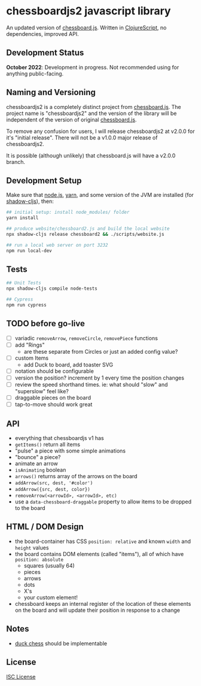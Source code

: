 # chessboardjs2 javascript library

An updated version of [chessboard.js]. Written in [ClojureScript], no dependencies, improved API.

## Development Status

**October 2022**: Development in progress. Not recommended using for anything public-facing.

## Naming and Versioning

chessboardjs2 is a completely distinct project from [chessboard.js]. The project
name is "chessboardjs2" and the version of the library will be independent of the
version of original [chessboard.js].

To remove any confusion for users, I will release chessboardjs2 at v2.0.0 for it's
"initial release". There will not be a v1.0.0 major release of chessboardjs2.

It is possible (although unlikely) that chessboard.js will have a v2.0.0 branch.

## Development Setup

Make sure that [node.js], [yarn], and some version of the JVM are installed (for [shadow-cljs]), then:

[node.js]:https://nodejs.org
[yarn]:https://yarnpkg.com/
[shadow-cljs]:https://github.com/thheller/shadow-cljs

```sh
## initial setup: install node_modules/ folder
yarn install

## produce website/chessboard2.js and build the local website
npx shadow-cljs release chessboard2 && ./scripts/website.js

## run a local web server on port 3232
npm run local-dev
```

## Tests

```sh
## Unit Tests
npx shadow-cljs compile node-tests

## Cypress
npm run cypress
```

## TODO before go-live

- [ ] variadic `removeArrow`, `removeCircle`, `removePiece` functions
- [ ] add "Rings"
  - are these separate from Circles or just an added config value?
- [ ] custom Items
  - add Duck to board, add toaster SVG
- [ ] notation should be configurable
- [ ] version the position? increment by 1 every time the position changes
- [ ] review the speed shorthand times. ie: what should "slow" and "superslow" feel like?
- [ ] draggable pieces on the board
- [ ] tap-to-move should work great

## API

- everything that chessboardjs v1 has
- `getItems()` return all items
- "pulse" a piece with some simple animations
- "bounce" a piece?
- animate an arrow
- `isAnimating` boolean
- `arrows()` returns array of the arrows on the board
- `addArrow(src, dest, '#color')`
- `addArrow({src, dest, color})`
- `removeArrow(<arrowId>, <arrowId>, etc)`
- use a `data-chessboard-draggable` property to allow items to be dropped to the board

## HTML / DOM Design

- the board-container has CSS `position: relative` and known `width` and `height` values
- the board contains DOM elements (called "items"), all of which have `position: absolute`
  - squares (usually 64)
  - pieces
  - arrows
  - dots
  - X's
  - your custom element!
- chessboard keeps an internal register of the location of these elements on the board
  and will update their position in response to a change

## Notes

- [duck chess](https://duckchess.com/) should be implementable

## License

[ISC License](LICENSE.md)

[ClojureScript]:https://clojurescript.org/
[chessboard.js]:https://github.com/oakmac/chessboardjs
